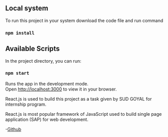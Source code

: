 ## Local system

To run this project in your system download the code file and run command

### `npm install`

## Available Scripts

In the project directory, you can run:

### `npm start`

Runs the app in the development mode.\
Open [http://localhost:3000](http://localhost:3000) to view it in your browser.

React.js is used to build this project as a task given by SUD GOYAL for internship program.

React.js is most popular framework of JavaScript used to build single page application (SAP) for web development.

-[Github]()
